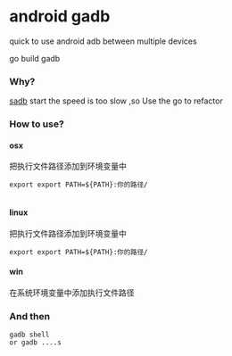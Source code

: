 # android gadb
quick to use android adb  between multiple devices

go build gadb

### Why?
[sadb](https://github.com/linroid/sadb) start the speed is too slow ,so Use the go to refactor

### How to use?

#### osx
把执行文件路径添加到环境变量中
```
export export PATH=${PATH}:你的路径/
    ​
```
#### linux
把执行文件路径添加到环境变量中
```
export export PATH=${PATH}:你的路径/
```
#### win
在系统环境变量中添加执行文件路径



### And then

```
gadb shell 
or gadb ....s
```


